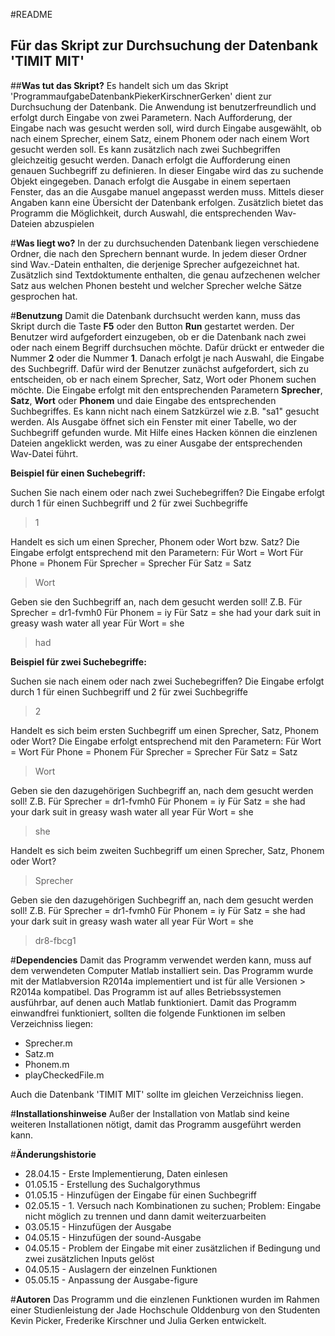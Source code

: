 #README
## Für das Skript zur Durchsuchung der Datenbank 'TIMIT MIT'

##**Was tut das Skript?** 
Es handelt sich um das Skript 'ProgrammaufgabeDatenbankPiekerKirschnerGerken' dient zur Durchsuchung der Datenbank.
Die Anwendung ist benutzerfreundlich und erfolgt durch Eingabe von zwei Parametern.
Nach Aufforderung, der Eingabe nach was gesucht werden soll, wird durch Eingabe ausgewählt, ob nach einem Sprecher, einem Satz, einem Phonem oder nach einem Wort gesucht werden soll. Es kann zusätzlich nach zwei Suchbegriffen gleichzeitig gesucht werden.
Danach erfolgt die Aufforderung einen genauen Suchbegriff zu definieren.
In dieser Eingabe wird das zu suchende Objekt eingegeben.
Danach erfolgt die Ausgabe in einem sepertaen Fenster, das an die Ausgabe manuel angepasst werden muss. Mittels dieser Angaben kann eine Übersicht der Datenbank erfolgen. Zusätzlich bietet das Programm die Möglichkeit, durch Auswahl, die entsprechenden Wav-Dateien abzuspielen

#**Was liegt wo?**
In der zu durchsuchenden Datenbank liegen verschiedene Ordner, die nach den Sprechern bennant wurde.
In jedem dieser Ordner sind Wav.-Datein enthalten, die derjenige Sprecher aufgezeichnet hat.
Zusätzlich sind Textdoktumente enthalten, die genau aufzechenen welcher Satz aus welchen Phonen besteht und welcher Sprecher welche Sätze gesprochen hat.

#**Benutzung**
Damit die Datenbank durchsucht werden kann, muss das Skript durch die Taste **F5** oder den Button **Run**     gestartet werden. Der Benutzer wird aufgefordert einzugeben, ob er die Datenbank nach zwei oder nach einem Begriff durchsuchen möchte. Dafür drückt er entweder die Nummer **2** oder die Nummer **1**. Danach erfolgt je nach Auswahl, die Eingabe des Suchbegriff. Dafür wird der Benutzer zunächst aufgefordert, sich zu entscheiden, ob er nach einem Sprecher, Satz, Wort oder Phonem suchen möchte. Die Eingabe erfolgt mit den entsprechenden Parametern **Sprecher**, **Satz**, **Wort** oder **Phonem** und daie Eingabe des entsprechenden Suchbegriffes. Es kann nicht nach einem Satzkürzel wie z.B. "sa1" gesucht werden.
Als Ausgabe öffnet sich ein Fenster mit einer Tabelle, wo der Suchbegriff gefunden wurde. Mit Hilfe eines Hacken können die einzlenen Dateien angeklickt werden, was zu einer Ausgabe der entsprechenden Wav-Datei führt.
 
**Beispiel für einen Suchebegriff:**  

Suchen Sie nach einem oder nach zwei Suchebegriffen? 
Die Eingabe erfolgt durch 1 für einen Suchbegriff und 2 für zwei Suchbegriffe 
>1

Handelt es sich um einen Sprecher, Phonem oder Wort bzw. Satz?
Die Eingabe erfolgt entsprechend mit den Parametern:
Für Wort = Wort 
Für Phone = Phonem
Für Sprecher = Sprecher
Für Satz = Satz
>Wort


 Geben sie den Suchbegriff an, nach dem gesucht werden soll!
Z.B. Für Sprecher = dr1-fvmh0
 Für Phonem = iy 
Für Satz = she had your dark suit in greasy wash water all year
Für Wort = she
>had

**Beispiel für zwei Suchebegriffe:** 

 Suchen sie nach einem oder nach zwei Suchebegriffen? 
Die Eingabe erfolgt durch 1 für einen Suchbegriff und 2 für zwei Suchbegriffe 
>2

 
 Handelt es sich beim ersten Suchbegriff um einen Sprecher, Satz, Phonem oder Wort?
Die Eingabe erfolgt entsprechend mit den Parametern:
Für Wort = Wort 
Für Phone = Phonem
Für Sprecher = Sprecher
Für Satz = Satz
>Wort


 Geben sie den dazugehörigen Suchbegriff an, nach dem gesucht werden soll!
Z.B. Für Sprecher = dr1-fvmh0
 Für Phonem = iy 
Für Satz = she had your dark suit in greasy wash water all year
Für Wort = she
>she

 
 Handelt es sich beim zweiten Suchbegriff um einen Sprecher, Satz, Phonem oder Wort?
>Sprecher


 Geben sie den dazugehörigen Suchbegriff an, nach dem gesucht werden soll!
Z.B. Für Sprecher = dr1-fvmh0
 Für Phonem = iy 
Für Satz = she had your dark suit in greasy wash water all year
Für Wort = she
>dr8-fbcg1



#**Dependencies**
Damit das Programm verwendet werden kann, muss auf dem verwendeten Computer Matlab installiert sein.
Das Programm wurde mit der Matlabversion R2014a implementiert und ist für alle Versionen > R2014a kompatibel. Das Programm ist auf alles Betriebssystemen ausführbar, auf denen auch Matlab funktioniert. Damit das Programm einwandfrei funktioniert, sollten die folgende Funktionen im selben Verzeichniss liegen:
* Sprecher.m
* Satz.m
* Phonem.m
* playCheckedFile.m

Auch die Datenbank 'TIMIT MIT' sollte im gleichen Verzeichniss liegen. 

#**Installationshinweise**
Außer der Installation von Matlab sind keine weiteren Installationen nötigt, damit das Programm ausgeführt werden kann. 

#**Änderungshistorie**
* 28.04.15     -  Erste Implementierung, Daten einlesen
* 01.05.15     -  Erstellung des Suchalgorythmus
* 01.05.15     -  Hinzufügen der Eingabe für einen Suchbegriff
* 02.05.15     -  1. Versuch nach Kombinationen zu suchen; Problem: Eingabe nicht möglich zu trennen und dann damit weiterzuarbeiten
* 03.05.15     -  Hinzufügen der Ausgabe
* 04.05.15     -  Hinzufügen der sound-Ausgabe
* 04.05.15     -  Problem der Eingabe mit einer zusätzlichen if Bedingung und zwei zusätzlichen Inputs gelöst
* 04.05.15     -  Auslagern der einzelnen Funktionen
* 05.05.15     -  Anpassung der Ausgabe-figure

#**Autoren**
Das Programm und die einzlenen Funktionen wurden im Rahmen einer Studienleistung der Jade Hochschule Olddenburg von den Studenten Kevin Picker, Frederike Kirschner und Julia Gerken entwickelt.





